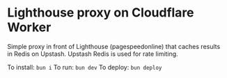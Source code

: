# Lighthouse proxy on Cloudflare Worker

Simple proxy in front of Lighthouse (pagespeedonline) that caches results in Redis on Upstash.
Upstash Redis is used for rate limiting.

To install: `bun i`
To run: `bun dev`
To deploy: `bun deploy`

